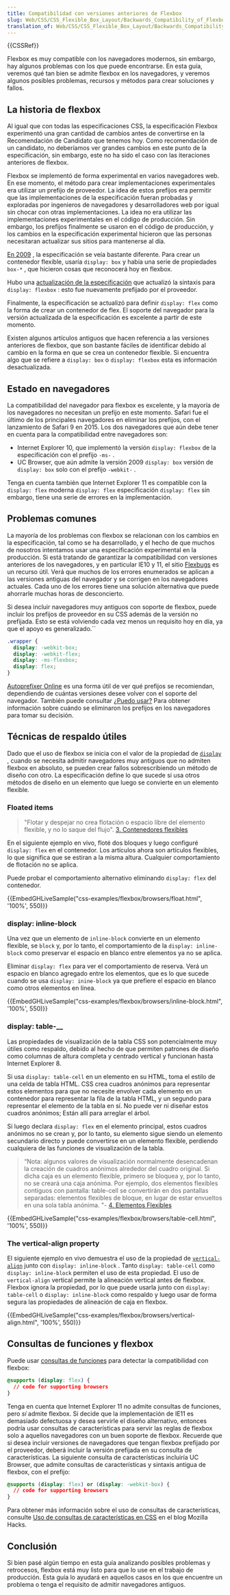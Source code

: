 ```yaml
---
title: Compatibilidad con versiones anteriores de Flexbox
slug: Web/CSS/CSS_Flexible_Box_Layout/Backwards_Compatibility_of_Flexbox
translation_of: Web/CSS/CSS_Flexible_Box_Layout/Backwards_Compatibility_of_Flexbox
---
```

{{CSSRef}}

Flexbox es muy compatible con los navegadores modernos, sin embargo, hay algunos problemas con los que puede encontrarse. En esta guía, veremos qué tan bien se admite flexbox en los navegadores, y veremos algunos posibles problemas, recursos y métodos para crear soluciones y fallos.

## La historia de flexbox

Al igual que con todas las especificaciones CSS, la especificación Flexbox experimentó una gran cantidad de cambios antes de convertirse en la Recomendación de Candidato que tenemos hoy. Como recomendación de un candidato, no deberíamos ver grandes cambios en este punto de la especificación, sin embargo, este no ha sido el caso con las iteraciones anteriores de flexbox.

Flexbox se implementó de forma experimental en varios navegadores web. En ese momento, el método para crear implementaciones experimentales era utilizar un prefijo de proveedor. La idea de estos prefijos era permitir que las implementaciones de la especificación fueran probadas y exploradas por ingenieros de navegadores y desarrolladores web por igual sin chocar con otras implementaciones. La idea no era utilizar las implementaciones experimentales en el código de producción. Sin embargo, los prefijos finalmente se usaron en el código de producción, y los cambios en la especificación experimental hicieron que las personas necesitaran actualizar sus sitios para mantenerse al día.

[En 2009](https://translate.googleusercontent.com/translate_c?depth=1&rurl=translate.google.com&sl=auto&sp=nmt4&tl=es&u=https://www.w3.org/TR/2009/WD-css3-flexbox-20090723/&xid=17259,15700019,15700186,15700190,15700256,15700259,15700262,15700265,15700271,15700280,15700283&usg=ALkJrhgJrJ-4Kq-8QScbSc51wpTjPm82pg) , la especificación se veía bastante diferente. Para crear un contenedor flexible, usaría `display: box` y había una serie de propiedades `box-*` , que hicieron cosas que reconocerá hoy en flexbox.

Hubo una [actualización de la especificación](https://translate.googleusercontent.com/translate_c?depth=1&rurl=translate.google.com&sl=auto&sp=nmt4&tl=es&u=https://www.w3.org/TR/2012/WD-css3-flexbox-20120322/&xid=17259,15700019,15700186,15700190,15700256,15700259,15700262,15700265,15700271,15700280,15700283&usg=ALkJrhicnum0sG8w9q_jY-H3SvbkxBPHwQ) que actualizó la sintaxis para `display: flexbox` : esto fue nuevamente prefijado por el proveedor.

Finalmente, la especificación se actualizó para definir `display: flex` como la forma de crear un contenedor de flex. El soporte del navegador para la versión actualizada de la especificación es excelente a partir de este momento.

Existen algunos artículos antiguos que hacen referencia a las versiones anteriores de flexbox, que son bastante fáciles de identificar debido al cambio en la forma en que se crea un contenedor flexible. Si encuentra algo que se refiere a `display: box` o `display: flexbox` esta es información desactualizada.

## Estado en navegadores

La compatibilidad del navegador para flexbox es excelente, y la mayoría de los navegadores no necesitan un prefijo en este momento. Safari fue el último de los principales navegadores en eliminar los prefijos, con el lanzamiento de Safari 9 en 2015. Los dos navegadores que aún debe tener en cuenta para la compatibilidad entre navegadores son:

- Internet Explorer 10, que implementó la versión `display: flexbox` de la especificación con el prefijo `-ms-` .
- UC Browser, que aún admite la versión 2009 `display: box` versión de `display: box` solo con el prefijo `-webkit-` .

Tenga en cuenta también que Internet Explorer 11 es compatible con la `display: flex` moderna `display: flex` especificación `display: flex` sin embargo, tiene una serie de errores en la implementación.

## Problemas comunes

La mayoría de los problemas con flexbox se relacionan con los cambios en la especificación, tal como se ha desarrollado, y el hecho de que muchos de nosotros intentamos usar una especificación experimental en la producción. Si está tratando de garantizar la compatibilidad con versiones anteriores de los navegadores, y en particular IE10 y 11, el sitio [Flexbugs](https://translate.googleusercontent.com/translate_c?depth=1&rurl=translate.google.com&sl=auto&sp=nmt4&tl=es&u=https://github.com/philipwalton/flexbugs&xid=17259,15700019,15700186,15700190,15700256,15700259,15700262,15700265,15700271,15700280,15700283&usg=ALkJrhjo_N9xnO5hhxBBK9uIQrirvCNcew) es un recurso útil. Verá que muchos de los errores enumerados se aplican a las versiones antiguas del navegador y se corrigen en los navegadores actuales. Cada uno de los errores tiene una solución alternativa que puede ahorrarle muchas horas de desconcierto.

Si desea incluir navegadores muy antiguos con soporte de flexbox, puede incluir los prefijos de proveedor en su CSS además de la versión no prefijada. Esto se está volviendo cada vez menos un requisito hoy en día, ya que el apoyo es generalizado.``

```css
.wrapper {
  display: -webkit-box;
  display: -webkit-flex;
  display: -ms-flexbox;
  display: flex;
}
```

[Autoprefixer Online](https://translate.googleusercontent.com/translate_c?depth=1&rurl=translate.google.com&sl=auto&sp=nmt4&tl=es&u=https://autoprefixer.github.io/&xid=17259,15700019,15700186,15700190,15700256,15700259,15700262,15700265,15700271,15700280,15700283&usg=ALkJrhgUf9PulOznp3VQPaivCYCaHK66Kw) es una forma útil de ver qué prefijos se recomiendan, dependiendo de cuántas versiones desee volver con el soporte del navegador. También puede consultar [¿Puedo usar?](https://translate.googleusercontent.com/translate_c?depth=1&rurl=translate.google.com&sl=auto&sp=nmt4&tl=es&u=https://caniuse.com/&xid=17259,15700019,15700186,15700190,15700256,15700259,15700262,15700265,15700271,15700280,15700283&usg=ALkJrhg8XWV2r6QkTzw5qCNTnuJp_Y5C_g#feat=flexbox) Para obtener información sobre cuándo se eliminaron los prefijos en los navegadores para tomar su decisión.

## Técnicas de respaldo útiles

Dado que el uso de flexbox se inicia con el valor de la propiedad de [`display`](https://translate.googleusercontent.com/translate_c?depth=1&rurl=translate.google.com&sl=auto&sp=nmt4&tl=es&u=https://developer.mozilla.org/en-US/docs/Web/CSS/display&xid=17259,15700019,15700186,15700190,15700256,15700259,15700262,15700265,15700271,15700280,15700283&usg=ALkJrhgSinAc_I4iXIR_wMxppck0UYRiAQ) , cuando se necesita admitir navegadores muy antiguos que no admiten flexbox en absoluto, se pueden crear fallos sobrescribiendo un método de diseño con otro. La especificación define lo que sucede si usa otros métodos de diseño en un elemento que luego se convierte en un elemento flexible.

### Floated items

> "Flotar y despejar no crea flotación o espacio libre del elemento flexible, y no lo saque del flujo". [3. Contenedores flexibles](https://translate.googleusercontent.com/translate_c?depth=1&rurl=translate.google.com&sl=auto&sp=nmt4&tl=es&u=https://www.w3.org/TR/css-flexbox-1/&xid=17259,15700019,15700186,15700190,15700256,15700259,15700262,15700265,15700271,15700280,15700283&usg=ALkJrhjDp2CbMhmsn5qPNrWItombb2edTA#flex-containers)

En el siguiente ejemplo en vivo, floté dos bloques y luego configuré `display: flex` en el contenedor. Los artículos ahora son artículos flexibles, lo que significa que se estiran a la misma altura. Cualquier comportamiento de flotación no se aplica.

Puede probar el comportamiento alternativo eliminando `display: flex` del contenedor.

{{EmbedGHLiveSample("css-examples/flexbox/browsers/float.html", '100%', 550)}}

### display: inline-block

Una vez que un elemento de `inline-block` convierte en un elemento flexible, se `block` y, por lo tanto, el comportamiento de la `display: inline-block` como preservar el espacio en blanco entre elementos ya no se aplica.

Eliminar `display: flex` para ver el comportamiento de reserva. Verá un espacio en blanco agregado entre los elementos, que es lo que sucede cuando se usa `display: inine-block` ya que prefiere el espacio en blanco como otros elementos en línea.

{{EmbedGHLiveSample("css-examples/flexbox/browsers/inline-block.html", '100%', 550)}}

### display: table-\_\_

Las propiedades de visualización de la tabla CSS son potencialmente muy útiles como respaldo, debido al hecho de que permiten patrones de diseño como columnas de altura completa y centrado vertical y funcionan hasta Internet Explorer 8.

Si usa `display: table-cell` en un elemento en su HTML, toma el estilo de una celda de tabla HTML. CSS crea cuadros anónimos para representar estos elementos para que no necesite envolver cada elemento en un contenedor para representar la fila de la tabla HTML, y un segundo para representar el elemento de la tabla en sí. No puede ver ni diseñar estos cuadros anónimos; Están allí para arreglar el árbol.

Si luego declara `display: flex` en el elemento principal, estos cuadros anónimos no se crean y, por lo tanto, su elemento sigue siendo un elemento secundario directo y puede convertirse en un elemento flexible, perdiendo cualquiera de las funciones de visualización de la tabla.

> “Nota: algunos valores de visualización normalmente desencadenan la creación de cuadros anónimos alrededor del cuadro original. Si dicha caja es un elemento flexible, primero se bloquea y, por lo tanto, no se creará una caja anónima. Por ejemplo, dos elementos flexibles contiguos con pantalla: table-cell se convertirán en dos pantallas separadas: elementos flexibles de bloque, en lugar de estar envueltos en una sola tabla anónima. "- [4. Elementos Flexibles](https://translate.googleusercontent.com/translate_c?depth=1&rurl=translate.google.com&sl=auto&sp=nmt4&tl=es&u=https://www.w3.org/TR/css-flexbox-1/&xid=17259,15700019,15700186,15700190,15700256,15700259,15700262,15700265,15700271,15700280,15700283&usg=ALkJrhjDp2CbMhmsn5qPNrWItombb2edTA#flex-items)

{{EmbedGHLiveSample("css-examples/flexbox/browsers/table-cell.html", '100%', 550)}}

### The vertical-align property

El siguiente ejemplo en vivo demuestra el uso de la propiedad de [`vertical-align`](https://translate.googleusercontent.com/translate_c?depth=1&rurl=translate.google.com&sl=auto&sp=nmt4&tl=es&u=https://developer.mozilla.org/en-US/docs/Web/CSS/vertical-align&xid=17259,15700019,15700186,15700190,15700256,15700259,15700262,15700265,15700271,15700280,15700283&usg=ALkJrhgr6-d_RsAVtumplNGhUEUMAo35sQ) junto con `display: inline-block` . Tanto `display: table-cell` como `display: inline-block` permiten el uso de esta propiedad. El uso de `vertical-align` vertical permite la alineación vertical antes de flexbox. Flexbox ignora la propiedad, por lo que puede usarla junto con `display: table-cell` o `display: inline-block` como respaldo y luego usar de forma segura las propiedades de alineación de caja en flexbox.

{{EmbedGHLiveSample("css-examples/flexbox/browsers/vertical-align.html", '100%', 550)}}

## Consultas de funciones y flexbox

Puede usar [consultas de funciones](https://translate.googleusercontent.com/translate_c?depth=1&rurl=translate.google.com&sl=auto&sp=nmt4&tl=es&u=https://developer.mozilla.org/en-US/docs/Web/CSS/%2540supports&xid=17259,15700019,15700186,15700190,15700256,15700259,15700262,15700265,15700271,15700280,15700283&usg=ALkJrhici5EQces8PvRioklpq77xc2SfEA) para detectar la compatibilidad con flexbox:

```css
@supports (display: flex) {
  // code for supporting browsers
}
```

Tenga en cuenta que Internet Explorer 11 no admite consultas de funciones, pero _sí_ admite flexbox. Si decide que la implementación de IE11 es demasiado defectuosa y desea servirle el diseño alternativo, entonces podría usar consultas de características para servir las reglas de flexbox solo a aquellos navegadores con un buen soporte de flexbox. Recuerde que si desea incluir versiones de navegadores que tengan flexbox prefijado por el proveedor, deberá incluir la versión prefijada en su consulta de características. La siguiente consulta de características incluiría UC Browser, que admite consultas de características y sintaxis antigua de flexbox, con el prefijo:

```css
@supports (display: flex) or (display: -webkit-box) {
  // code for supporting browsers
}
```

Para obtener más información sobre el uso de consultas de características, consulte [Uso de consultas de características en CSS](https://translate.googleusercontent.com/translate_c?depth=1&rurl=translate.google.com&sl=auto&sp=nmt4&tl=es&u=https://hacks.mozilla.org/2016/08/using-feature-queries-in-css/&xid=17259,15700019,15700186,15700190,15700256,15700259,15700262,15700265,15700271,15700280,15700283&usg=ALkJrhhjVsZfMKM6WW4F60-6U_P7RNoSjg) en el blog Mozilla Hacks.

## Conclusión

Si bien pasé algún tiempo en esta guía analizando posibles problemas y retrocesos, flexbox está muy listo para que lo use en el trabajo de producción. Esta guía lo ayudará en aquellos casos en los que encuentre un problema o tenga el requisito de admitir navegadores antiguos.
